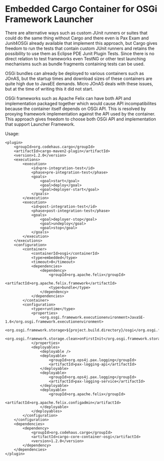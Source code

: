 Embedded Cargo Container for OSGi Framework Launcher
====================================================

There are alternative ways such as custom JUnit runners or suites that could do 
the same thing without Cargo and there even is Pax Exam and Junit4OSGi already
available that implement this approach, but Cargo gives freedom to run the tests 
that contain custom JUnit runners and retains the possibility to use them as 
Eclipse PDE Junit Plugin Tests. Since there is no direct relation to test 
frameworks even TestNG or other test launching mechanisms such as bundle 
fragments containing tests can be used. 

OSGi bundles can already be deployed to various containers such as JOnAS, but 
the startup times and download sizes of these containers are quite high due to 
JavaEE demands. Micro JOnAS deals with these issues, but at the time of writing
this it did not start. 

OSGi frameworks such as Apache Felix can have both API and implementation 
packaged together which would cause API incompatibilites because the container 
itself depends on OSGi API. This is resolved by proxying framework 
implementation against the API used by the container. This approach gives 
freedom to choose both OSGi API and implementation that support Launcher 
Framework.

Usage:

	<plugin>
		<groupId>org.codehaus.cargo</groupId>
		<artifactId>cargo-maven2-plugin</artifactId>
		<version>1.2.0</version>
		<executions>
			<execution>
				<id>pre-integration-test</id>
				<phase>pre-integration-test</phase>
				<goals>
					<goal>start</goal>
					<goal>deploy</goal>
					<goal>deployer-start</goal>
				</goals>
			</execution>
			<execution>
				<id>post-integration-test</id>
				<phase>post-integration-test</phase>
				<goals>
					<goal>deployer-stop</goal>
					<goal>undeploy</goal>
					<goal>stop</goal>
				</goals>
			</execution>
		</executions>
		<configuration>
			<container>
				<containerId>osgi</containerId>
				<type>embedded</type>
				<timeout>0</timeout>
				<dependencies>
					<dependency>
						<groupId>org.apache.felix</groupId>
						<artifactId>org.apache.felix.framework</artifactId>
						<type>bundle</type>
					</dependency>
				</dependencies>
			</container>
			<configuration>
				<type>runtime</type>
				<properties>
					<org.osgi.framework.executionenvironment>JavaSE-1.6</org.osgi.framework.executionenvironment>
					<org.osgi.framework.storage>${project.build.directory}/osgi</org.osgi.framework.storage>
					<org.osgi.framework.storage.clean>onFirstInit</org.osgi.framework.storage.clean>
				</properties>
				<deployables>
					<deployable />
					<deployable>
						<groupId>org.ops4j.pax.logging</groupId>
						<artifactId>pax-logging-api</artifactId>
					</deployable>
					<deployable>
						<groupId>org.ops4j.pax.logging</groupId>
						<artifactId>pax-logging-service</artifactId>
					</deployable>
					<deployable>
						<groupId>org.apache.felix</groupId>
						<artifactId>org.apache.felix.configadmin</artifactId>
					</deployable>
				</deployables>
			</configuration>
		</configuration>
		<dependencies>
			<dependency>
				<groupId>org.codehaus.cargo</groupId>
				<artifactId>cargo-core-container-osgi</artifactId>
				<version>1.2.0</version>
			</dependency>
		</dependencies>
	</plugin>